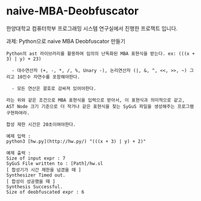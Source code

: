 # naive-MBA-Deobfuscator
한양대학교 컴퓨터학부 프로그래밍 시스템 연구실에서 진행한 프로잭트 입니다.

과제: Python으로 naive MBA Deobfuscator 만들기

    Python의 ast 라이브러리를 활용하여 임의의 난독화된 MBA 표현식을 받는다. ex: (((x + 3) | y) + 23)
    
      - 대수연산자 (+, -, *, /, %, Unary -), 논리연산자 (|, &, ^, <<, >>, ~) 그리고 10진수 자연수를 포함해야한다.
      
      - 모든 연산은 괄호로 감싸져 있어야한다.
      
    라는 위와 같은 조건으로 MBA 표현식을 입력으로 받아서, 이 표현식과 의미적으로 같고, AST Node 크기 기준으로 더 작거나 같은 표현식을 찾는 SyGuS 파일을 생성해주는 프로그램 구현하여라. 
    
    합성 제한 시간은 20초이여야한다.

```
예제 입력 :
python3 [hw.py](http://hw.py/) "(((x + 3) | y) + 2)"

예제 출력 :
Size of input expr : 7
SyGuS File written to : [Path]/hw.sl
[ 합성기가 시간 제한을 넘겼을 때 ]
Synthesizer Timed out.
[ 합성이 성공했을 때 ]
Synthesis Successful.
Size of deobfuscated expr : 6
```
